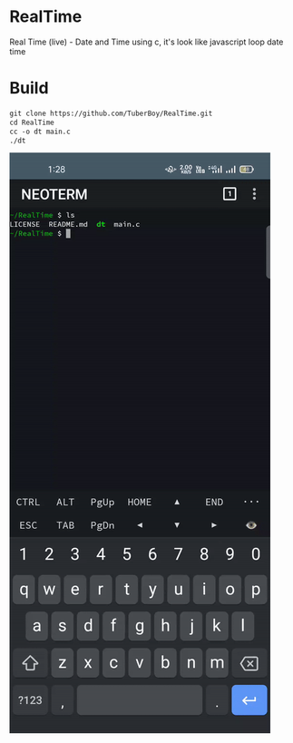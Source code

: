 # RealTime
Real Time (live) - Date and Time using c, it's look like javascript loop date time

# Build
```
git clone https://github.com/TuberBoy/RealTime.git
cd RealTime
cc -o dt main.c
./dt
```

<img src="./demo_dt.gif"/>
